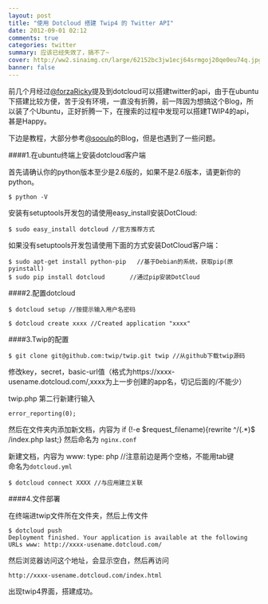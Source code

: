 ```yaml
---
layout: post
title: "使用 Dotcloud 搭建 Twip4 的 Twitter API"
date: 2012-09-01 02:12
comments: true
categories: twitter
summary: 应该已经失效了，搞不了~
cover: http://ww2.sinaimg.cn/large/62152bc3jw1ecj64srmgoj20qe0eu74q.jpg
banner: false
---
```

前几个月经过[@forzaRicky](https://twitter.com/forzaRicky )提及到dotcloud可以搭建twitter的api，由于在ubuntu下搭建比较方便，苦于没有环境，一直没有折腾，前一阵因为想搞这个Blog，所以装了个Ubuntu，正好折腾一下，在搜索的过程中发现可以搭建TWIP4的api，甚是Happy。

下边是教程，大部分参考[@sooulp](https://twitter.com/soooulp)的Blog，但是也遇到了一些问题。

####1.在ubuntu终端上安装dotcloud客户端

首先请确认你的python版本至少是2.6版的，如果不是2.6版本，请更新你的python。

	$ python -V

安装有setuptools开发包的请使用easy_install安装DotCloud:

	$ sudo easy_install dotcloud //官方推荐方式

如果没有setuptools开发包请使用下面的方式安装DotCloud客户端：

	$ sudo apt-get install python-pip   //基于Debian的系统，获取pip(原pyinstall)
	$ sudo pip install dotcloud       //通过pip安装DotCloud

####2.配置dotcloud

	$ dotcloud setup //按提示输入用户名密码
	
	$ dotcloud create xxxx //Created application "xxxx"

####3.Twip的配置

	$ git clone git@github.com:twip/twip.git twip //从github下载twip源码

修改key，secret，basic-url值（格式为https://xxxx-usename.dotcloud.com/,xxxx为上一步创建的app名，切记后面的/不能少）

twip.php 第二行新建行输入

	error_reporting(0); 

然后在文件夹内添加新文档，内容为
	if (!-e $request_filename){rewrite ^/(.*)$ /index.php last;}
然后命名为 `nginx.conf`

新建文档，内容为
	www:
	  type: php //注意前边是两个空格，不能用tab键                                                                          
命名为`dotcloud.yml`

	$ dotcloud connect XXXX //与应用建立关联

####4.文件部署

在终端进twip文件所在文件夹，然后上传文件

	$ dotcloud push
	Deployment finished. Your application is available at the following URLs www: http://xxxx-usename.dotcloud.com/

然后浏览器访问这个地址，会显示空白，然后再访问

	http://xxxx-usename.dotcloud.com/index.html

出现twip4界面，搭建成功。


